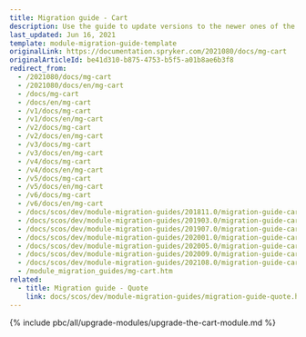 ```yaml
---
title: Migration guide - Cart
description: Use the guide to update versions to the newer ones of the Cart module.
last_updated: Jun 16, 2021
template: module-migration-guide-template
originalLink: https://documentation.spryker.com/2021080/docs/mg-cart
originalArticleId: be41d310-b875-4753-b5f5-a01b8ae6b3f8
redirect_from:
  - /2021080/docs/mg-cart
  - /2021080/docs/en/mg-cart
  - /docs/mg-cart
  - /docs/en/mg-cart
  - /v1/docs/mg-cart
  - /v1/docs/en/mg-cart
  - /v2/docs/mg-cart
  - /v2/docs/en/mg-cart
  - /v3/docs/mg-cart
  - /v3/docs/en/mg-cart
  - /v4/docs/mg-cart
  - /v4/docs/en/mg-cart
  - /v5/docs/mg-cart
  - /v5/docs/en/mg-cart
  - /v6/docs/mg-cart
  - /v6/docs/en/mg-cart
  - /docs/scos/dev/module-migration-guides/201811.0/migration-guide-cart.html
  - /docs/scos/dev/module-migration-guides/201903.0/migration-guide-cart.html
  - /docs/scos/dev/module-migration-guides/201907.0/migration-guide-cart.html
  - /docs/scos/dev/module-migration-guides/202001.0/migration-guide-cart.html
  - /docs/scos/dev/module-migration-guides/202005.0/migration-guide-cart.html
  - /docs/scos/dev/module-migration-guides/202009.0/migration-guide-cart.html
  - /docs/scos/dev/module-migration-guides/202108.0/migration-guide-cart.html
  - /module_migration_guides/mg-cart.htm
related:
  - title: Migration guide - Quote
    link: docs/scos/dev/module-migration-guides/migration-guide-quote.html
---
```


{% include pbc/all/upgrade-modules/upgrade-the-cart-module.md %} <!-- To edit, see /_includes/pbc/all/upgrade-modules/upgrade-the-cart-module.md -->
